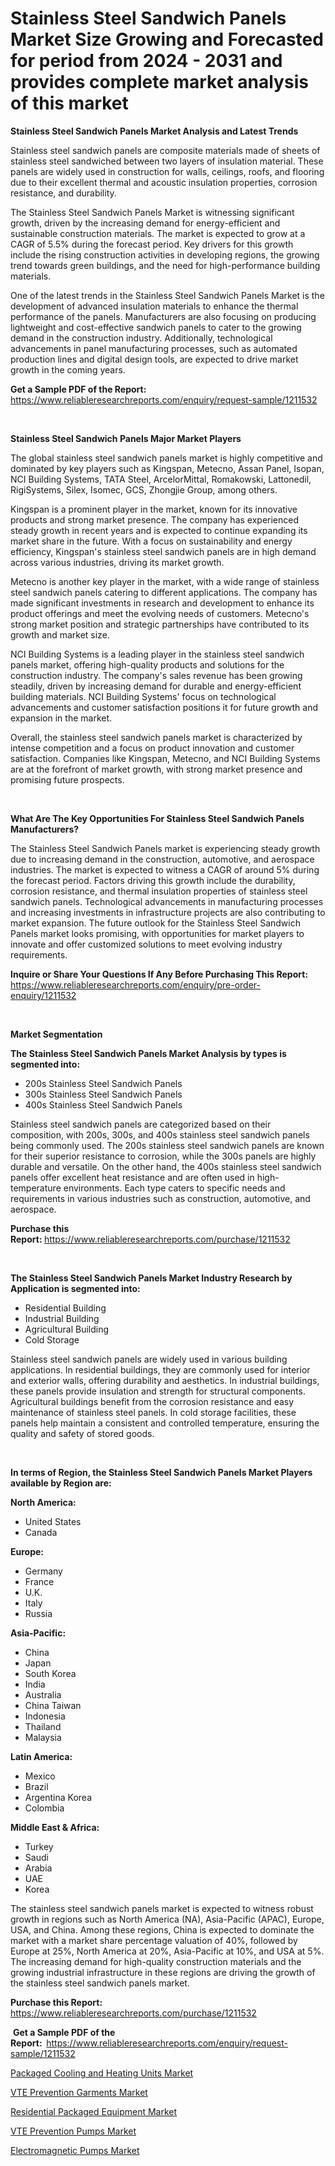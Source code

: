 <p><h1>Stainless Steel Sandwich Panels Market Size Growing and Forecasted for period from 2024 - 2031 and provides complete market analysis of this market</h1></p><p><strong>Stainless Steel Sandwich Panels Market Analysis and Latest Trends</strong></p>
<p><p>Stainless steel sandwich panels are composite materials made of sheets of stainless steel sandwiched between two layers of insulation material. These panels are widely used in construction for walls, ceilings, roofs, and flooring due to their excellent thermal and acoustic insulation properties, corrosion resistance, and durability.</p><p>The Stainless Steel Sandwich Panels Market is witnessing significant growth, driven by the increasing demand for energy-efficient and sustainable construction materials. The market is expected to grow at a CAGR of 5.5% during the forecast period. Key drivers for this growth include the rising construction activities in developing regions, the growing trend towards green buildings, and the need for high-performance building materials.</p><p>One of the latest trends in the Stainless Steel Sandwich Panels Market is the development of advanced insulation materials to enhance the thermal performance of the panels. Manufacturers are also focusing on producing lightweight and cost-effective sandwich panels to cater to the growing demand in the construction industry. Additionally, technological advancements in panel manufacturing processes, such as automated production lines and digital design tools, are expected to drive market growth in the coming years.</p></p>
<p><strong>Get a Sample PDF of the Report:&nbsp;</strong> <a href="https://www.reliableresearchreports.com/enquiry/request-sample/1211532">https://www.reliableresearchreports.com/enquiry/request-sample/1211532</a></p>
<p>&nbsp;</p>
<p><strong>Stainless Steel Sandwich Panels Major Market Players</strong></p>
<p><p>The global stainless steel sandwich panels market is highly competitive and dominated by key players such as Kingspan, Metecno, Assan Panel, Isopan, NCI Building Systems, TATA Steel, ArcelorMittal, Romakowski, Lattonedil, RigiSystems, Silex, Isomec, GCS, Zhongjie Group, among others.</p><p>Kingspan is a prominent player in the market, known for its innovative products and strong market presence. The company has experienced steady growth in recent years and is expected to continue expanding its market share in the future. With a focus on sustainability and energy efficiency, Kingspan's stainless steel sandwich panels are in high demand across various industries, driving its market growth.</p><p>Metecno is another key player in the market, with a wide range of stainless steel sandwich panels catering to different applications. The company has made significant investments in research and development to enhance its product offerings and meet the evolving needs of customers. Metecno's strong market position and strategic partnerships have contributed to its growth and market size.</p><p>NCI Building Systems is a leading player in the stainless steel sandwich panels market, offering high-quality products and solutions for the construction industry. The company's sales revenue has been growing steadily, driven by increasing demand for durable and energy-efficient building materials. NCI Building Systems' focus on technological advancements and customer satisfaction positions it for future growth and expansion in the market.</p><p>Overall, the stainless steel sandwich panels market is characterized by intense competition and a focus on product innovation and customer satisfaction. Companies like Kingspan, Metecno, and NCI Building Systems are at the forefront of market growth, with strong market presence and promising future prospects.</p></p>
<p>&nbsp;</p>
<p><strong>What Are The Key Opportunities For Stainless Steel Sandwich Panels Manufacturers?</strong></p>
<p><p>The Stainless Steel Sandwich Panels market is experiencing steady growth due to increasing demand in the construction, automotive, and aerospace industries. The market is expected to witness a CAGR of around 5% during the forecast period. Factors driving this growth include the durability, corrosion resistance, and thermal insulation properties of stainless steel sandwich panels. Technological advancements in manufacturing processes and increasing investments in infrastructure projects are also contributing to market expansion. The future outlook for the Stainless Steel Sandwich Panels market looks promising, with opportunities for market players to innovate and offer customized solutions to meet evolving industry requirements.</p></p>
<p><strong>Inquire or Share Your Questions If Any Before Purchasing This Report:</strong> <a href="https://www.reliableresearchreports.com/enquiry/pre-order-enquiry/1211532">https://www.reliableresearchreports.com/enquiry/pre-order-enquiry/1211532</a></p>
<p>&nbsp;</p>
<p><strong>Market Segmentation</strong></p>
<p><strong>The Stainless Steel Sandwich Panels Market Analysis by types is segmented into:</strong></p>
<p><ul><li>200s Stainless Steel Sandwich Panels</li><li>300s Stainless Steel Sandwich Panels</li><li>400s Stainless Steel Sandwich Panels</li></ul></p>
<p><p>Stainless steel sandwich panels are categorized based on their composition, with 200s, 300s, and 400s stainless steel sandwich panels being commonly used. The 200s stainless steel sandwich panels are known for their superior resistance to corrosion, while the 300s panels are highly durable and versatile. On the other hand, the 400s stainless steel sandwich panels offer excellent heat resistance and are often used in high-temperature environments. Each type caters to specific needs and requirements in various industries such as construction, automotive, and aerospace.</p></p>
<p><strong>Purchase this Report:&nbsp;</strong><a href="https://www.reliableresearchreports.com/purchase/1211532">https://www.reliableresearchreports.com/purchase/1211532</a></p>
<p>&nbsp;</p>
<p><strong>The Stainless Steel Sandwich Panels Market Industry Research by Application is segmented into:</strong></p>
<p><ul><li>Residential Building</li><li>Industrial Building</li><li>Agricultural Building</li><li>Cold Storage</li></ul></p>
<p><p>Stainless steel sandwich panels are widely used in various building applications. In residential buildings, they are commonly used for interior and exterior walls, offering durability and aesthetics. In industrial buildings, these panels provide insulation and strength for structural components. Agricultural buildings benefit from the corrosion resistance and easy maintenance of stainless steel panels. In cold storage facilities, these panels help maintain a consistent and controlled temperature, ensuring the quality and safety of stored goods.</p></p>
<p>&nbsp;</p>
<p><strong>In terms of Region, the Stainless Steel Sandwich Panels Market Players available by Region are:</strong></p>
<p>
    <p> <strong> North America: </strong>
        <ul>
            <li>United States</li>
            <li>Canada</li>
        </ul>
        </p> 
    <p> <strong> Europe: </strong>
        <ul>
            <li>Germany</li>
            <li>France</li>
            <li>U.K.</li>
            <li>Italy</li>
            <li>Russia</li>
        </ul>
        </p> 
    <p> <strong> Asia-Pacific: </strong>
        <ul>
            <li>China</li>
            <li>Japan</li>
            <li>South Korea</li>
            <li>India</li>
            <li>Australia</li>
            <li>China Taiwan</li>
            <li>Indonesia</li>
            <li>Thailand</li>
            <li>Malaysia</li>
        </ul>
        </p> 
    <p> <strong> Latin America: </strong>
        <ul>
            <li>Mexico</li>
            <li>Brazil</li>
            <li>Argentina Korea</li>
            <li>Colombia</li>
        </ul>
        </p> 
    <p> <strong> Middle East & Africa: </strong>
        <ul>
            <li>Turkey</li>
            <li>Saudi</li>
            <li>Arabia</li>
            <li>UAE</li>
            <li>Korea</li>
        </ul>
    </p>
    </p>
<p><p>The stainless steel sandwich panels market is expected to witness robust growth in regions such as North America (NA), Asia-Pacific (APAC), Europe, USA, and China. Among these regions, China is expected to dominate the market with a market share percentage valuation of 40%, followed by Europe at 25%, North America at 20%, Asia-Pacific at 10%, and USA at 5%. The increasing demand for high-quality construction materials and the growing industrial infrastructure in these regions are driving the growth of the stainless steel sandwich panels market.</p></p>
<p><strong>Purchase this Report: </strong><a href="https://www.reliableresearchreports.com/purchase/1211532">https://www.reliableresearchreports.com/purchase/1211532</a></p>
<p>&nbsp;<strong>Get a Sample PDF of the Report:&nbsp;&nbsp;</strong><a href="https://www.reliableresearchreports.com/enquiry/request-sample/1211532">https://www.reliableresearchreports.com/enquiry/request-sample/1211532</a></p>
<p><strong></strong></p>
<p><p><a href="https://github.com/sofayahoo2023/Market-Research-Report-List-3/blob/main/packaged-cooling-and-heating-units-market.md">Packaged Cooling and Heating Units Market</a></p><p><a href="https://github.com/joannesouthgate/Market-Research-Report-List-2/blob/main/vte-prevention-garments-market.md">VTE Prevention Garments Market</a></p><p><a href="https://github.com/nicholepatriciadoylenwnrjr0/Market-Research-Report-List-1/blob/main/residential-packaged-equipment-market.md">Residential Packaged Equipment Market</a></p><p><a href="https://github.com/gamblestampleyjenny50m5sl6/Market-Research-Report-List-1/blob/main/vte-prevention-pumps-market.md">VTE Prevention Pumps Market</a></p><p><a href="https://github.com/wwwkeltoum/Market-Research-Report-List-2/blob/main/electromagnetic-pumps-market.md">Electromagnetic Pumps Market</a></p></p>